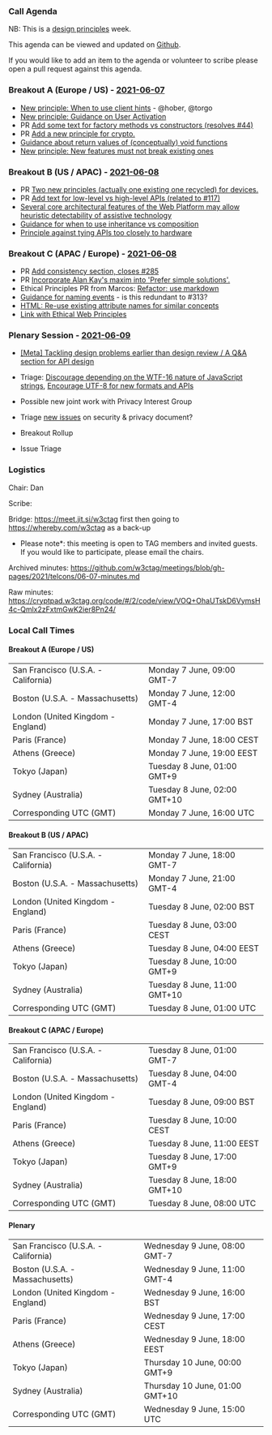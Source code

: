 ### Call Agenda

NB: This is a [design principles](https://w3ctag.github.io/design-principles/) week. 

This agenda can be viewed and updated on [Github](https://github.com/w3ctag/meetings/blob/gh-pages/2021/telcons/06-07-agenda.md).

If you would like to add an item to the agenda or volunteer to scribe please open a pull request against this agenda.

### Breakout A (Europe / US) - [2021-06-07](https://www.timeanddate.com/worldclock/converter.html?iso=20210607T160000&p1=224&p2=43&p3=136&p4=195&p5=26&p6=248&p7=240)

* [New principle: When to use client hints](https://github.com/w3ctag/design-principles/issues/307) - @hober, @torgo
* [New principle: Guidance on User Activation](https://github.com/w3ctag/design-principles/issues/314)
* PR [Add some text for factory methods vs constructors (resolves #44)](https://github.com/w3ctag/design-principles/pull/321)
* PR [Add a new principle for crypto.](https://github.com/w3ctag/design-principles/pull/310)
* [Guidance about return values of (conceptually) void functions](https://github.com/w3ctag/design-principles/issues/286)
* [New principle: New features must not break existing ones](https://github.com/w3ctag/design-principles/issues/297)

### Breakout B (US / APAC) - [2021-06-08](https://www.timeanddate.com/worldclock/converter.html?iso=20210608T010000&p1=224&p2=43&p3=136&p4=195&p5=26&p6=248&p7=240)

* PR [Two new principles (actually one existing one recycled) for devices.](https://github.com/w3ctag/design-principles/pull/320)
* PR [Add text for low-level vs high-level APIs (related to #117)](https://github.com/w3ctag/design-principles/pull/291)
* [Several core architectural features of the Web Platform may allow heuristic detectability of assistive technology](https://github.com/w3ctag/design-principles/issues/293)
* [Guidance for when to use inheritance vs composition](https://github.com/w3ctag/design-principles/issues/298)
* [Principle against tying APIs too closely to hardware](https://github.com/w3ctag/design-principles/issues/308)

### Breakout C (APAC / Europe) - [2021-06-08](https://www.timeanddate.com/worldclock/converter.html?iso=20210608T080000&p1=224&p2=43&p3=136&p4=195&p5=26&p6=248&p7=240)

* PR [Add consistency section, closes #285](https://github.com/w3ctag/design-principles/pull/313)
* PR [Incorporate Alan Kay's maxim into 'Prefer simple solutions'.](https://github.com/w3ctag/design-principles/pull/306)
* Ethical Principles PR from Marcos: [Refactor: use markdown](https://github.com/w3ctag/ethical-web-principles/pull/41)
* [Guidance for naming events](https://github.com/w3ctag/design-principles/issues/280) - is this redundant to #313?
* [HTML: Re-use existing attribute names for similar concepts](https://github.com/w3ctag/design-principles/issues/281)
* [Link with Ethical Web Principles](https://github.com/w3ctag/design-principles/issues/282)

### Plenary Session - [2021-06-09](https://www.timeanddate.com/worldclock/converter.html?iso=20210609T150000&p1=224&p2=43&p3=136&p4=195&p5=26&p6=248&p7=240)

* [[Meta] Tackling design problems earlier than design review / A Q&A section for API design](https://github.com/w3ctag/design-principles/issues/319)
* Triage: [Discourage depending on the WTF-16 nature of JavaScript strings](https://github.com/w3ctag/design-principles/issues/323), [Encourage UTF-8 for new formats and APIs](https://github.com/w3ctag/design-principles/issues/322)
* Possible new joint work with Privacy Interest Group
* Triage [new issues](https://github.com/w3ctag/security-questionnaire/issues) on security & privacy document?

* Breakout Rollup
* Issue Triage

### Logistics

Chair: Dan

Scribe:

Bridge: https://meet.jit.si/w3ctag first then going to https://whereby.com/w3ctag as a back-up

* Please note*: this meeting is open to TAG members and invited guests. If you would like to participate, please email the chairs.

Archived minutes: https://github.com/w3ctag/meetings/blob/gh-pages/2021/telcons/06-07-minutes.md

Raw minutes: https://cryptpad.w3ctag.org/code/#/2/code/view/VOQ+OhaUTskD6VymsH4c-Qmlx2zFxtmGwK2ier8Pn24/


### Local Call Times

#### Breakout A (Europe / US)

<table>
<tr><td> San Francisco (U.S.A. - California) <td> Monday 7 June, 09:00 GMT-7</td></tr>
<tr><td> Boston (U.S.A. - Massachusetts) <td> Monday 7 June, 12:00 GMT-4</td></tr>
<tr><td> London (United Kingdom - England) <td> Monday 7 June, 17:00 BST</td></tr>
<tr><td> Paris (France) <td> Monday 7 June, 18:00 CEST</td></tr>
<tr><td> Athens (Greece) <td> Monday 7 June, 19:00 EEST</td></tr>
<tr><td> Tokyo (Japan) <td> Tuesday 8 June, 01:00 GMT+9</td></tr>
<tr><td> Sydney (Australia) <td> Tuesday 8 June, 02:00 GMT+10</td></tr>
<tr><td> Corresponding UTC (GMT) <td> Monday 7 June, 16:00 UTC</td></tr>
</table>

#### Breakout B (US / APAC)

<table>
<tr><td> San Francisco (U.S.A. - California) <td> Monday 7 June, 18:00 GMT-7</td></tr>
<tr><td> Boston (U.S.A. - Massachusetts) <td> Monday 7 June, 21:00 GMT-4</td></tr>
<tr><td> London (United Kingdom - England) <td> Tuesday 8 June, 02:00 BST</td></tr>
<tr><td> Paris (France) <td> Tuesday 8 June, 03:00 CEST</td></tr>
<tr><td> Athens (Greece) <td> Tuesday 8 June, 04:00 EEST</td></tr>
<tr><td> Tokyo (Japan) <td> Tuesday 8 June, 10:00 GMT+9</td></tr>
<tr><td> Sydney (Australia) <td> Tuesday 8 June, 11:00 GMT+10</td></tr>
<tr><td> Corresponding UTC (GMT) <td> Tuesday 8 June, 01:00 UTC</td></tr>
</table>

#### Breakout C (APAC / Europe)

<table>
<tr><td> San Francisco (U.S.A. - California) <td> Tuesday 8 June, 01:00 GMT-7</td></tr>
<tr><td> Boston (U.S.A. - Massachusetts) <td> Tuesday 8 June, 04:00 GMT-4</td></tr>
<tr><td> London (United Kingdom - England) <td> Tuesday 8 June, 09:00 BST</td></tr>
<tr><td> Paris (France) <td> Tuesday 8 June, 10:00 CEST</td></tr>
<tr><td> Athens (Greece) <td> Tuesday 8 June, 11:00 EEST</td></tr>
<tr><td> Tokyo (Japan) <td> Tuesday 8 June, 17:00 GMT+9</td></tr>
<tr><td> Sydney (Australia) <td> Tuesday 8 June, 18:00 GMT+10</td></tr>
<tr><td> Corresponding UTC (GMT) <td> Tuesday 8 June, 08:00 UTC</td></tr>
</table>

#### Plenary

<table>
<tr><td> San Francisco (U.S.A. - California) <td> Wednesday 9 June, 08:00 GMT-7</td></tr>
<tr><td> Boston (U.S.A. - Massachusetts) <td> Wednesday 9 June, 11:00 GMT-4</td></tr>
<tr><td> London (United Kingdom - England) <td> Wednesday 9 June, 16:00 BST</td></tr>
<tr><td> Paris (France) <td> Wednesday 9 June, 17:00 CEST</td></tr>
<tr><td> Athens (Greece) <td> Wednesday 9 June, 18:00 EEST</td></tr>
<tr><td> Tokyo (Japan) <td> Thursday 10 June, 00:00 GMT+9</td></tr>
<tr><td> Sydney (Australia) <td> Thursday 10 June, 01:00 GMT+10</td></tr>
<tr><td> Corresponding UTC (GMT) <td> Wednesday 9 June, 15:00 UTC</td></tr>
</table>
